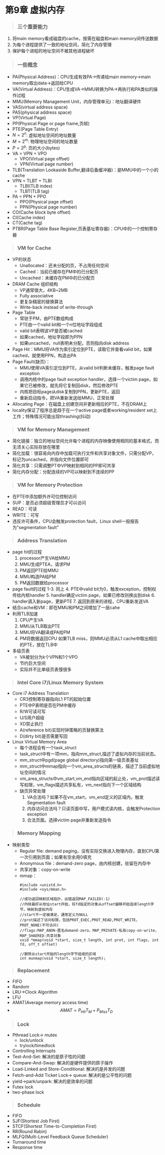# 第9章 虚拟内存
> ### 三个重要能力
1. 将main memory看成磁盘的cache，按需在磁盘和main memory间传送数据
2. 为每个进程提供了一致的地址空间，简化了内存管理
3. 保护每个进程的地址空间不被其他进程破坏
> ### 一些概念
- PA(Physical Address)：CPU生成有效PA->传递给main memory->main memory取出data->返回给CPU
- VA(Virtual Address)：CPU生成VA->MMU转换为PA->再执行和PA类似的操作过程
- MMU(Memory Management Unit，内存管理单元)：地址翻译硬件
- VAS(virtual address space)
- PAS(physical address space)
- VP(Virtual Page)
- PP(Physical Page or page frame,页帧)
- PTE(Page Table Entry)
- $N=2^n$: 虚拟地址空间的地址数量
- $M=2^m$: 物理地址空间的地址数量
- $P=2^p$: 页的大小(bytes)
- VA = VPN + VPO
  - VPO(Virtual page offset)
  - VPN(Virtual page number)
- TLB(Translation Lookaside Buffer,翻译后备缓冲器)：是MMU中的一个小的cache
- VPN = TLBT + TLBI
  - TLBI(TLB index)
  - TLBT(TLB tag)
- PA = PPN + PPO
  - PPO(Physical page offset)
  - PPN(Physical page number)
- CO(Cache block byte offset)
- CI(Cache index)
- CT(Cache tag)
- PTBR(Page Table Base Register,页表基址寄存器)：CPU中的一个控制寄存器
> ### VM for Cache
- VP的状态
  - Unallocated：还未分配的页，不占用任何空间
  - Cached：当前已缓存在PM中的已分配页
  - Uncached：未缓存在PM中的已分配页
- DRAM Cache 组织结构
  - VP通常很大，4KB~2MB
  - Fully associative
  - 更复杂精密的替换算法
  - Write-back instead of write-through
- Page Table
  - 常驻于PM，由PTE数组构成
  - PTE由一个valid bit和一个n位地址字段组成
  - valid bit表明该VP是否被cached
  - 如果cached，地址字段即为PPN
  - 如果uncached，null表明未分配，否则指向disk address
- Page Hit：MMU将VA作为索引定位到PTE，读取它并查看valid bit，如果cached，就使用PPN，构造出PA
- Page Fault(缺页)：
  - MMU使用VA索引定位到PTE，从valid bit判断未缓存，触发page fault exception
  - 调用内核中的page fault exception handler，选择一个victim page，如果它已被修改，就先将它复制回disk，然后修改PTE
  - 内核把目标page从disk复制到PPN，更新PTE，返回
  - 重新启动指令，把VA重新发送给MMU，正常处理
- Allocating Page：在磁盘上创建空间并更新相应的PTE，不在DRAM上
- locality保证了程序总是趋于在一个active page或者working/resident set上工作；特殊情况可能出现thrashing(抖动)
> ### VM for Memory Management
- 简化链接：独立的地址空间允许每个进程的内存映像使用相同的基本格式，而无须关心实际存放在哪里
- 简化加载：很容易向内存中加载可执行文件和共享对象文件，只需分配VP，标记为uncached，并指向文件位置即可
- 简化共享：只需调整PT中VP映射到相同的PP即可共享
- 简化内存分配：分配连续的VP可以映射到不连续的PP
> ### VM for Memory Protection
- 在PTE中添加额外许可位控制访问
- SUP：是否必须超级管理员才可以访问
- READ：可读
- WRITE：可写
- 违反许可条件，CPU会触发protection fault，Linux shell一般报告为"segmentation fault"
> ### Address Translation
- page hit的过程
  1. processor产生VA给MMU
  2. MMU生成PTEA，请求PM
  3. PM返回PTE给MMU
  4. MMU构造PA给PM
  5. PM返回数据给processor
- page fault的过程
  1-3. 同上
  4. PTE中valid bit为0，触发exception，控制权传给内核handler
  5. handler确定victim page，如果已修改则换出到disk 
  6. handler调入新page，更新PTE
  7. 返回到原来的进程，CPU重新发送VA
- 结合cache和VM：即在MMU和PM之间增加了一层cahe
- 利用TLB加速
  1. CPU产生VA
  2. MMU从TLB取出PTE
  3. MMU将VA翻译成PA给PM
  4. PM将数据返回CPU
    如果TLB miss，则MMU必须从L1 cache中取出相应的PTE，放在TLB中
- 多级页表
  - VA被划分为k个VPN和1个VPO
  - 节约巨大空间
  - 实际并不比单级页表慢很多
> ### Intel Core i7/Linux Memory System
- Core i7 Address Translation
  - CR3控制寄存器指向L1 PT的起始位置
  - PTE中P表明是否在PM中缓存
  - R/W可读可写
  - U/S用户超级
  - XD禁止执行
  - A(reference bit)实现时钟策略的页替换算法
  - D(dirty bit)是否需要写回
- Linux Virtual Memory Area
  - 每个进程会有一个task_struct
  - task_struct中有一项mm，指向mm_struct,描述了虚拟内存的当前状态。
  - mm_struct中pgd(page global directory)指向第一级页表基址
  - mm_struct中mmap指向一个vm_area_structs的链表，描述了当前虚拟地址空间的情况
  - vm_area_structs中vm_start,vm_end指向区域的起止处，vm_prot描述读写权限，vm_flags描述共享私有，vm_next指向下一个区域结构
  - 缺页异常处理
    1. VA合法吗？如果不在vm_start，vm_end定义的区域内，触发Segmentation fault
    2. 内存访问合法吗？只读页面中写，用户模式读内核，会触发Protection exception
    3. 合法页面。选择victim page并重新发送指令
> ### Memory Mapping
- 映射类型
  - Regular file: demand paging，没有实际交换进入物理内存，直到CPU第一次引用到页面；如果有空余用0填充
  - Anonymous file：demand-zero page，由内核创建，驻留在内存中
  - 共享对象：copy-on-write
  - mmap：
    ```
    #include <unistd.h>
    #include <sys/mman.h>

    //成功返回映射区域指针，出错返回MAP_FAILED(-1)
    //内核最好从地址start开始，将fd指定的对象从offset偏移开始连续length字节，映射到虚拟内存
    //start不一定被满足，通常定义为NULL
    //prot描述了访问权限，包括PROT_EXEC,PROT_READ,PROT_WRITE，PROT_NONE(不可访问)
    //flags:MAP_ANON-匿名demand-zero，MAP_PRIVATE-私有copy-on-write，MAP_SHAERED-共享对象
    void *mmap(void *start, size_t length, int prot, int flags, int fd, off_t offset)

    //删除从start开始的length字节组成的区域
    int munmap(void *start, size_t length);
    ```
> ### Replacement
- FIFO
- Random
- LRU->Clock Algorithm
- LFU
- AMAT(Average memory access time)
- $$AMAT = P_{Hit}T_M + P_{Miss}T_D$$

> ### Lock
- Pthread Lock-> mutex
  - lock/unlock
  - trylock/timedlock
- Controlling Interrupts
- Test-And-Set: 解决的是原子性的问题
- Compare-And-Swap: 解决的是硬件提供的原子操作
- Load-Linked and Store-Conditional: 解决的是并发的问题
- Fetch-and-Add Ticket Lock-> queue: 解决的是公平性的问题
- yield->park/unpark: 解决的是效率的问题
- Futex lock
- two-phase lock

> ### Schedule
- FIFO
- SJF(Shortest Job First)
- STCF(Shortest Time-to-Completion First)
- RR(Round Rabin)
- MLFQ(Multi-Level Feedback Queue Scheduler)
- Turnaround time
- Response time